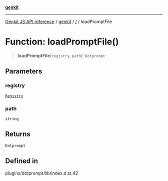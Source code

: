[**genkit**](../README.md)

***

[Genkit JS API reference](../../README.md) / [genkit](../README.md) / [/](../README.md) / loadPromptFile

# Function: loadPromptFile()

> **loadPromptFile**(`registry`, `path`): `Dotprompt`

## Parameters

### registry

[`Registry`](../registry/classes/Registry.md)

### path

`string`

## Returns

`Dotprompt`

## Defined in

plugins/dotprompt/lib/index.d.ts:42
